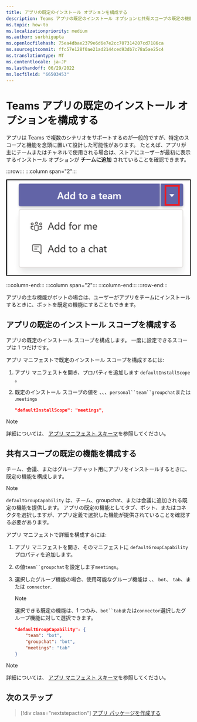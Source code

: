 ```yaml
---
title: アプリの既定のインストール オプションを構成する
description: Teams アプリの既定のインストール オプションと共有スコープの既定の機能を指定する方法について説明します。
ms.topic: how-to
ms.localizationpriority: medium
ms.author: surbhigupta
ms.openlocfilehash: 75ea4dbae2379e6d6e7e2cc707314207cd7186ca
ms.sourcegitcommit: ffc57e128f0ae21ad2144ced93db7c78a5ae25c4
ms.translationtype: MT
ms.contentlocale: ja-JP
ms.lasthandoff: 06/29/2022
ms.locfileid: "66503453"
---
```

# <a name="configure-default-install-options-for-teams-app"></a>Teams アプリの既定のインストール オプションを構成する

アプリは Teams で複数のシナリオをサポートするのが一般的ですが、特定のスコープと機能を念頭に置いて設計した可能性があります。 たとえば、アプリが主にチームまたはチャネルで使用される場合は、ストアにユーザーが最初に表示するインストール オプションが **チームに追加** されていることを確認できます。

:::row:::
   :::column span="2":::

![アプリドロップダウンの例を追加する](../../assets/images/compose-extensions/addanapp.png)

   :::column-end:::
   :::column span="2":::
   :::column-end:::
:::row-end:::

アプリの主な機能がボットの場合は、ユーザーがアプリをチームにインストールするときに、ボットを既定の機能にすることもできます。

## <a name="configure-your-apps-default-install-scope"></a>アプリの既定のインストール スコープを構成する

アプリの既定のインストール スコープを構成します。 一度に設定できるスコープは 1 つだけです。

アプリ マニフェストで既定のインストール スコープを構成するには:

1. アプリ マニフェストを開き、プロパティを追加します `defaultInstallScope` 。
2. 既定のインストール スコープの値を 、、、`personal``team``groupchat`または .`meetings`

    ```json
    "defaultInstallScope": "meetings",
    ```

> [!NOTE]
> 詳細については、 [アプリ マニフェスト スキーマ](~/resources/schema/manifest-schema.md)を参照してください。

## <a name="configure-the-default-capability-for-shared-scopes"></a>共有スコープの既定の機能を構成する

チーム、会議、またはグループチャット用にアプリをインストールするときに、既定の機能を構成します。

> [!NOTE]
> `defaultGroupCapability` は、チーム、groupchat、または会議に追加される既定の機能を提供します。 アプリの既定の機能としてタブ、ボット、またはコネクタを選択しますが、アプリ定義で選択した機能が提供されていることを確認する必要があります。

アプリ マニフェストで詳細を構成するには:

1. アプリ マニフェストを開き、そのマニフェストに `defaultGroupCapability` プロパティを追加します。
2. の値`team``groupchat`を設定します`meetings`。
3. 選択したグループ機能の場合、使用可能なグループ機能は 、、 `bot`、 `tab`、または `connector`.

    > [!NOTE]
    > 選択できる既定の機能は、1 つのみ、`bot``tab`または`connector`選択したグループ機能に対して選択できます。

    ```json
    "defaultGroupCapability": {
        "team": "bot",
        "groupchat": "bot",
        "meetings": "tab"
    }
    ```

> [!NOTE]
> 詳細については、 [アプリ マニフェスト スキーマ](~/resources/schema/manifest-schema.md)を参照してください。

## <a name="next-step"></a>次のステップ

> [!div class="nextstepaction"]
> [アプリ パッケージを作成する](~/concepts/build-and-test/apps-package.md)
